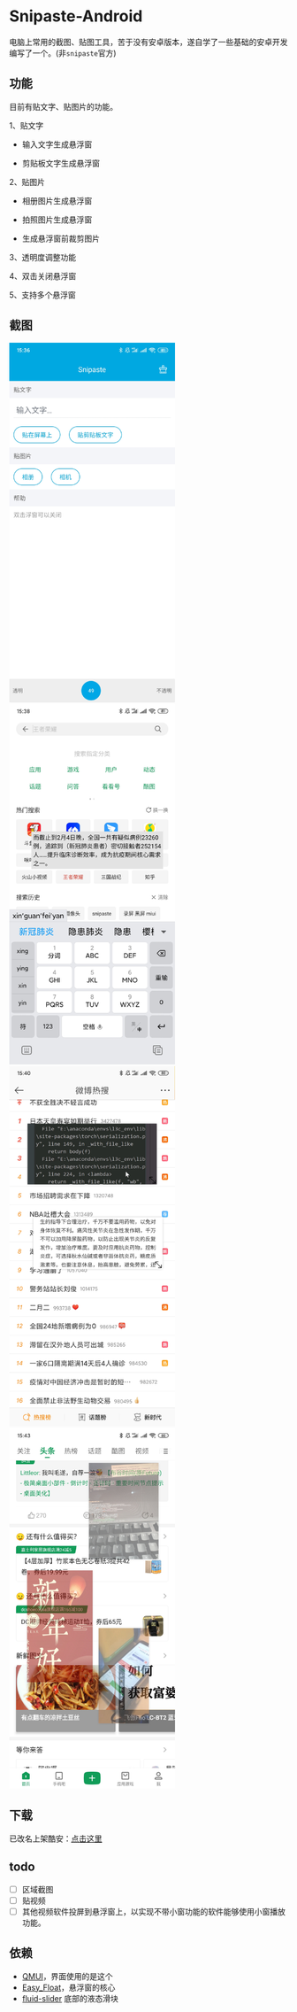 # Snipaste-Android

电脑上常用的截图、贴图工具，苦于没有安卓版本，遂自学了一些基础的安卓开发编写了一个。(非`snipaste`官方)

## 功能
目前有贴文字、贴图片的功能。

1、贴文字

- 输入文字生成悬浮窗

- 剪贴板文字生成悬浮窗

​2、贴图片

- 相册图片生成悬浮窗

- 拍照图片生成悬浮窗

- 生成悬浮窗前裁剪图片

3、透明度调整功能

4、双击关闭悬浮窗

5、支持多个悬浮窗

## 截图
<img src="screenshot/1.jpg" width="300"/>
<img src="screenshot/2.jpg" width="300"/>
<img src="screenshot/3.jpg" width="300"/>
<img src="screenshot/4.jpg" width="300"/>

## 下载
已改名上架酷安：[点击这里](https://www.coolapk.com/apk/255872)


## todo
- [ ] 区域截图
- [ ] 贴视频
- [ ] 其他视频软件投屏到悬浮窗上，以实现不带小窗功能的软件能够使用小窗播放功能。

## 依赖
- [QMUI](https://github.com/Tencent/QMUI_Android)，界面使用的是这个
- [Easy_Float](https://github.com/princekin-f/EasyFloat)，悬浮窗的核心
- [fluid-slider](https://github.com/Ramotion/fluid-slider-android) 底部的液态滑块